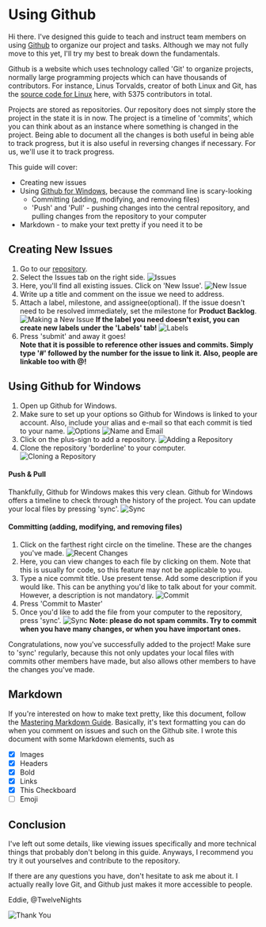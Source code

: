 # Using Github
  Hi there. I've designed this guide to teach and instruct team members on using [Github](https://github.com) to organize our project and tasks. Although we may not fully move to this yet, I'll try my best to break down the fundamentals. 
  
  Github is a website which uses technology called 'Git' to organize projects, normally large programming projects which can have thousands of contributors. For instance, Linus Torvalds, creator of both Linux and Git, has the [source code for Linux](https://github.com/torvalds/linux) here, with 5375 contributors in total.
  
  Projects are stored as repositories. Our repository does not simply store the project in the state it is in now. The project is a timeline of 'commits', which you can think about as an instance where something is changed in the project. Being able to document all the changes is both useful in being able to track progress, but it is also useful in reversing changes if necessary. For us, we'll use it to track progress.
  
This guide will cover:
+ Creating new issues
+ Using [Github for Windows](http://desktop.github.com/), because the command line is scary-looking
  + Committing (adding, modifying, and removing files)
  + 'Push' and 'Pull' - pushing changes into the central repository, and pulling changes from the repository to your computer
+ Markdown - to make your text pretty if you need it to be

## Creating New Issues
1. Go to our [repository](https://github.com/TwelveNights/borderline).
2. Select the Issues tab on the right side.
![Issues](https://github.com/TwelveNights/borderline/blob/master/Using%20Github/1.png?raw=true)
3. Here, you'll find all existing issues. Click on 'New Issue'.
![New Issue](https://github.com/TwelveNights/borderline/blob/master/Using%20Github/2.png?raw=true)
4. Write up a title and comment on the issue we need to address.
5. Attach a label, milestone, and assignee(optional). If the issue doesn't need to be resolved immediately, set the milestone for **Product Backlog**.
![Making a New Issue](https://github.com/TwelveNights/borderline/blob/master/Using%20Github/6.png?raw=true)
**If the label you need doesn't exist, you can create new labels under the 'Labels' tab!**
![Labels](https://github.com/TwelveNights/borderline/blob/master/Using%20Github/4.png?raw=true)
6. Press 'submit' and away it goes!  
**Note that it is possible to reference other issues and commits. Simply type '#' followed by the number for the issue to link it. Also, people are linkable too with @!**

## Using Github for Windows
1. Open up Github for Windows.
2. Make sure to set up your options so Github for Windows is linked to your account. Also, include your alias and e-mail so that each commit is tied to your name.
![Options](https://github.com/TwelveNights/borderline/blob/master/Using%20Github/9.png?raw=true)
![Name and Email](https://github.com/TwelveNights/borderline/blob/master/Using%20Github/10.png?raw=true)
3. Click on the plus-sign to add a repository.
![Adding a Repository](https://github.com/TwelveNights/borderline/blob/master/Using%20Github/7.png?raw=true)
4. Clone the repository 'borderline' to your computer.
![Cloning a Repository](https://github.com/TwelveNights/borderline/blob/master/Using%20Github/8.png?raw=true)

#### Push & Pull
  Thankfully, Github for Windows makes this very clean. Github for Windows offers a timeline to check through the history of the project. You can update your local files by pressing 'sync'.
![Sync](https://github.com/TwelveNights/borderline/blob/master/Using%20Github/14.png?raw=true)

#### Committing (adding, modifying, and removing files)
1. Click on the farthest right circle on the timeline. These are the changes you've made.
![Recent Changes](https://github.com/TwelveNights/borderline/blob/master/Using%20Github/11.png?raw=true)
2. Here, you can view changes to each file by clicking on them. Note that this is usually for code, so this feature may not be applicable to you.
3. Type a nice commit title. Use present tense. Add some description if you would like. This can be anything you'd like to talk about for your commit. However, a description is not mandatory.
![Commit](https://github.com/TwelveNights/borderline/blob/master/Using%20Github/12.png?raw=true)
4. Press 'Commit to Master'
5. Once you'd like to add the file from your computer to the repository, press 'sync'.
![Sync](https://github.com/TwelveNights/borderline/blob/master/Using%20Github/14.png?raw=true)
**Note: please do not spam commits. Try to commit when you have many changes, or when you have important ones.**

Congratulations, now you've successfully added to the project! Make sure to 'sync' regularly, because this not only updates your local files with commits other members have made, but also allows other members to have the changes you've made.


## Markdown
  If you're interested on how to make text pretty, like this document, follow the [Mastering Markdown Guide](https://guides.github.com/features/mastering-markdown). Basically, it's text formatting you can do when you comment on issues and such on the Github site. I wrote this document with some Markdown elements, such as
- [x] Images
- [x] Headers
- [x] Bold
- [x] Links
- [x] This Checkboard
- [ ] Emoji

## Conclusion
  I've left out some details, like viewing issues specifically and more technical things that probably don't belong in this guide. Anyways, I recommend you try it out yourselves and contribute to the repository.
  
  If there are any questions you have, don't hesitate to ask me about it. I actually really love Git, and Github just makes it more accessible to people.
  
Eddie, @TwelveNights


![Thank You](http://i.imgur.com/SSLjSgB.png)
